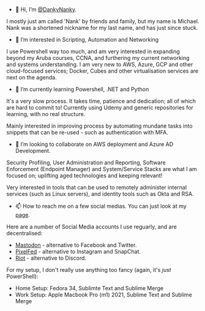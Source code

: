 - 👋  Hi, I’m [@DankyNanky](https://blink.by/DAnkyNanky).

I mostly just am called 'Nank' by friends and family, but my name is Michael. Nank was a shortened nickname for my last name, and has just since stuck. 

- 👀  I’m interested in Scripting, Automation and Networking

I use Powershell way too much, and am very interested in expanding beyond my Aruba courses, CCNA, and furthering my current networking and systems understanding. I am very new to AWS, Azure, GCP and other cloud-focused services; Docker, Cubes and other virtualisation services are next on the agenda. 

- 🌱  I’m currently learning Powershell, .NET and Python

It's a very slow process. It takes time, patience and dedication; all of which are hard to commit to! Currently using Udemy and generic repositories for learning, with no real structure. 

Mainly interested in improving process by automating mundane tasks into snippets that can be re-used - such as authentication with MFA. 

- 💞️  I’m looking to collaborate on AWS deployment and Azure AD Development. 

Security Profiling, User Administration and Reporting, Software Enforcement (Endpoint Manager) and System/Service Stacks are what I am focused on; uplifting aged technologies and keeping relevant!

Very interested in tools that can be used to remotely administer internal services (such as Linux servers), and identity tools such as Okta and RSA. 

- 📫  How to reach me on a few social medias. You can just look at my [page](https://blink.by/DAnkyNanky).

Here are a number of Social Media accounts I use reguarly, and are decentralised: 
* [Mastodon](https://distrotoot.com/web/accounts/5360) - alternative to Facebook and Twitter. 
* [PixelFed](https://pixelfed.social/danknank) - alternative to Instagram and SnapChat.
* [Riot](https://matrix.to/#/@dankynanky:matrix.org) - alternative to Discord. 

For my setup, I don't really use anything too fancy (again, it's *just* PowerShell): 
- Home Setup: Fedora 34, Sublimte Text and Sublime Merge
- Work Setup: Apple Macbook Pro (m1) 2021, Sublime Text and Sublime Merge
